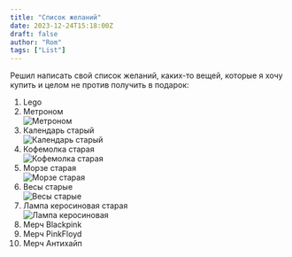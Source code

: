 ```yaml
---
title: "Список желаний"
date: 2023-12-24T15:18:00Z
draft: false
author: "Rom"
tags: ["List"]
---
```


Решил написать свой список желаний, каких-то вещей, которые я хочу купить и целом не против получить в подарок:  

1. Lego  
3. Метроном  
![Метроном](/images/2.jpg)  
4. Календарь старый  
![Календарь старый](/images/3.png)  
5. Кофемолка старая  
![Кофемолка старая](/images/4.jpg)  
6. Морзе старая  
![Морзе старая](/images/8.jpg)  
7. Весы старые  
![Весы старые](/images/9.jpg)  
8. Лампа керосиновая старая  
![Лампа керосиновая](/images/10.jpg)  
11. Мерч Blackpink
12. Мерч PinkFloyd
13. Мерч Антихайп
